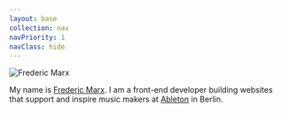 ```yaml
---
layout: base
collection: nav
navPriority: 1
navClass: hide
---
```

<img alt="Frederic Marx" class="circle" src="frederic-marx.jpg" srcset="frederic-marx.jpg 1x, frederic-marx@2x.jpg 2x" height="60" width="60">

My name is <a href="https://fmarx.com" rel="me" class="link-reset">Frederic Marx</a>. I&nbsp;am a front-end developer building websites that support and inspire music makers at <a href="https://www.ableton.com/">Ableton</a> in&nbsp;Berlin.
